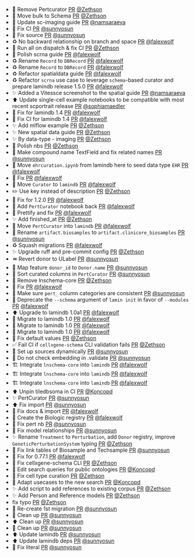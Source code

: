 - 🎨 Remove Pertcurator [PR](https://github.com/laminlabs/wetlab/pull/116) [@Zethson](https://github.com/Zethson)
- 🎨 Move bulk to Schema [PR](https://github.com/laminlabs/lamin-usecases/pull/200) [@Zethson](https://github.com/Zethson)
- 📝 Update sc-imaging guide [PR](https://github.com/laminlabs/lamin-usecases/pull/198) [@namsaraeva](https://github.com/namsaraeva)
- 💚 Fix CI [PR](https://github.com/laminlabs/lamin-usecases/pull/199) [@sunnyosun](https://github.com/sunnyosun)
- 💚 Fix source [PR](https://github.com/laminlabs/lamin-usecases/pull/197) [@sunnyosun](https://github.com/sunnyosun)
- ♻️ No backward relationship on branch and space [PR](https://github.com/laminlabs/wetlab/pull/115) [@falexwolf](https://github.com/falexwolf)
- 🎨 Run all on dispatch & fix CI [PR](https://github.com/laminlabs/lamin-usecases/pull/196) [@Zethson](https://github.com/Zethson)
- 💄 Polish scrna guide [PR](https://github.com/laminlabs/lamin-usecases/pull/194) [@falexwolf](https://github.com/falexwolf)
- ♻️ Rename `Record` to `DBRecord` [PR](https://github.com/laminlabs/wetlab/pull/113) [@falexwolf](https://github.com/falexwolf)
- ♻️ Rename `Record` to `DBRecord` [PR](https://github.com/laminlabs/clinicore/pull/20) [@falexwolf](https://github.com/falexwolf)
- ♻️ Refactor spatialdata guide [PR](https://github.com/laminlabs/lamin-usecases/pull/193) [@falexwolf](https://github.com/falexwolf)
- ♻️ Refactor `scrna` use case to leverage `schema`-based curator and prepare lamindb release 1.5.0 [PR](https://github.com/laminlabs/lamin-usecases/pull/191) [@falexwolf](https://github.com/falexwolf)
- ✨ Added a Vitessce screenshot to the spatial guide [PR](https://github.com/laminlabs/lamin-usecases/pull/192) [@namsaraeva](https://github.com/namsaraeva)
- ⬆️ Update single-cell example notebooks to be compatible with most recent scportrait release [PR](https://github.com/laminlabs/lamin-usecases/pull/190) [@sophiamaedler](https://github.com/sophiamaedler)
- 💚 Fix for lamindb 1.4 [PR](https://github.com/laminlabs/lamin-usecases/pull/189) [@falexwolf](https://github.com/falexwolf)
- 💚 Fix CI for lamindb 1.4 [PR](https://github.com/laminlabs/cellxgene-lamin/pull/123) [@falexwolf](https://github.com/falexwolf)
- ✨ Add mlflow example [PR](https://github.com/laminlabs/lamin-mlops/pull/24) [@Zethson](https://github.com/Zethson)
- ✨ New spatial data guide [PR](https://github.com/laminlabs/lamin-usecases/pull/181) [@Zethson](https://github.com/Zethson)
- ✨ By data-type - imaging [PR](https://github.com/laminlabs/lamin-usecases/pull/182) [@Zethson](https://github.com/Zethson)
- 🎨 Polish nbs [PR](https://github.com/laminlabs/lamin-mlops/pull/22) [@Zethson](https://github.com/Zethson)
- 🎨 Make compound name TextField and fix related names [PR](https://github.com/laminlabs/wetlab/pull/108) [@sunnyosun](https://github.com/sunnyosun)
- 🚚 Move `ehrcuration.ipynb` from lamindb here to seed data type `EHR` [PR](https://github.com/laminlabs/lamin-usecases/pull/188) [@falexwolf](https://github.com/falexwolf)
- 💚 Fix [PR](https://github.com/laminlabs/cellxgene-lamin/pull/122) [@falexwolf](https://github.com/falexwolf)
- 🚚 Move `Curator` to `lamindb` [PR](https://github.com/laminlabs/cellxgene-lamin/pull/120) [@falexwolf](https://github.com/falexwolf)
- ✏️ Use key instead of description [PR](https://github.com/laminlabs/nextflow-lamin/pull/47) [@Zethson](https://github.com/Zethson)
- 📝 Fix for 1.2.0 [PR](https://github.com/laminlabs/lamin-usecases/pull/185) [@falexwolf](https://github.com/falexwolf)
- 📝 Add `PertCurator` notebook back [PR](https://github.com/laminlabs/wetlab/pull/105) [@falexwolf](https://github.com/falexwolf)
- 💚 Prettify and fix [PR](https://github.com/laminlabs/lamin-mlops/pull/21) [@falexwolf](https://github.com/falexwolf)
- ✨ Add finished_at [PR](https://github.com/laminlabs/nextflow-lamin/pull/45) [@Zethson](https://github.com/Zethson)
- 🚚 Move `PertCurator` into `lamindb` [PR](https://github.com/laminlabs/wetlab/pull/103) [@falexwolf](https://github.com/falexwolf)
- 🚚 Rename `artifact.biosamples` to `artifact.clinicore_biosamples` [PR](https://github.com/laminlabs/clinicore/pull/18) [@sunnyosun](https://github.com/sunnyosun)
- ♻️ Squash migrations [PR](https://github.com/laminlabs/wetlab/pull/101) [@falexwolf](https://github.com/falexwolf)
- ✨ Upgrade ruff and pre-commit config [PR](https://github.com/laminlabs/lamin-usecases/pull/180) [@Zethson](https://github.com/Zethson)
- ⏪️ Revert donor to ULabel [PR](https://github.com/laminlabs/wetlab/pull/99) [@sunnyosun](https://github.com/sunnyosun)
- 💚 Map feature `donor_id` to `Donor.name` [PR](https://github.com/laminlabs/wetlab/pull/95) [@sunnyosun](https://github.com/sunnyosun)
- 🎨 Sort curated columns in `PertCurator` [PR](https://github.com/laminlabs/wetlab/pull/94) [@sunnyosun](https://github.com/sunnyosun)
- 🎨 Remove lnschema-core [PR](https://github.com/laminlabs/cellregistry/pull/5) [@Zethson](https://github.com/Zethson)
- 💚 Fix [PR](https://github.com/laminlabs/lamin-usecases/pull/179) [@falexwolf](https://github.com/falexwolf)
- 🎨 Make sure `pert_` column categories are consistent [PR](https://github.com/laminlabs/wetlab/pull/92) [@sunnyosun](https://github.com/sunnyosun)
- 🚚 Deprecate the `--schema` argument of `lamin init` in favor of `--modules` [PR](https://github.com/laminlabs/wetlab/pull/93) [@falexwolf](https://github.com/falexwolf)
- ⬆️ Upgrade to lamindb 1.0a1 [PR](https://github.com/laminlabs/lamin-usecases/pull/178) [@falexwolf](https://github.com/falexwolf)
- 🚚 Migrate to lamindb 1.0 [PR](https://github.com/laminlabs/clinicore/pull/17) [@falexwolf](https://github.com/falexwolf)
- 🚚 Migrate to lamindb 1.0 [PR](https://github.com/laminlabs/wetlab/pull/90) [@falexwolf](https://github.com/falexwolf)
- 🚚 Migrate to lamindb 1.0 [PR](https://github.com/laminlabs/ourprojects/pull/8) [@falexwolf](https://github.com/falexwolf)
- 🐛 Fix default values [PR](https://github.com/laminlabs/cellxgene-lamin/pull/119) [@Zethson](https://github.com/Zethson)
- ✅ Fail CI if `cellxgene-schema` CLI validation fails [PR](https://github.com/laminlabs/cellxgene-lamin/pull/111) [@Zethson](https://github.com/Zethson)
- 🎨 Set up sources dynamically [PR](https://github.com/laminlabs/wetlab/pull/91) [@sunnyosun](https://github.com/sunnyosun)
- 🎨 Do not check embedding in .validate [PR](https://github.com/laminlabs/cellxgene-lamin/pull/114) [@sunnyosun](https://github.com/sunnyosun)
- 🏗️ Integrate `lnschema-core` into `lamindb` [PR](https://github.com/laminlabs/ourprojects/pull/7) [@falexwolf](https://github.com/falexwolf)
- 🏗️ Integrate `lnschema-core` into `lamindb` [PR](https://github.com/laminlabs/clinicore/pull/16) [@falexwolf](https://github.com/falexwolf)
- 🏗️ Integrate `lnschema-core` into `lamindb` [PR](https://github.com/laminlabs/wetlab/pull/89) [@falexwolf](https://github.com/falexwolf)
- ⬆️ Unpin tiledbsoma in CI [PR](https://github.com/laminlabs/lamin-usecases/pull/177) [@Koncopd](https://github.com/Koncopd)
- ✨ PertCurator [PR](https://github.com/laminlabs/wetlab/pull/88) [@sunnyosun](https://github.com/sunnyosun)
- ⬆️ Fix import [PR](https://github.com/laminlabs/cellxgene-lamin/pull/112) [@sunnyosun](https://github.com/sunnyosun)
- 🐛 Fix docs & import [PR](https://github.com/laminlabs/wetlab/pull/87) [@falexwolf](https://github.com/falexwolf)
- 🍱 Create the Biologic registry [PR](https://github.com/laminlabs/wetlab/pull/86) [@falexwolf](https://github.com/falexwolf)
- 📝 Fix pert nb [PR](https://github.com/laminlabs/lamin-usecases/pull/176) [@sunnyosun](https://github.com/sunnyosun)
- 🎨 Fix model relationships [PR](https://github.com/laminlabs/wetlab/pull/83) [@sunnyosun](https://github.com/sunnyosun)
- ✨ Rename `Treatment` to `Perturbation`, add `Donor` registry, improve `GeneticPerturbationSystem` typing [PR](https://github.com/laminlabs/wetlab/pull/80) [@Zethson](https://github.com/Zethson)
- 🎨 Fix link tables of Biosample and Techsample [PR](https://github.com/laminlabs/wetlab/pull/81) [@sunnyosun](https://github.com/sunnyosun)
- 💚 Fix for 0.77.1 [PR](https://github.com/laminlabs/lamin-usecases/pull/174) [@falexwolf](https://github.com/falexwolf)
- 🎨 Fix cellxgene-schema CLI [PR](https://github.com/laminlabs/cellxgene-lamin/pull/110) [@Zethson](https://github.com/Zethson)
- 📝 Edit search queries for public ontologies [PR](https://github.com/laminlabs/lamin-usecases/pull/173) [@Koncopd](https://github.com/Koncopd)
- 🐛 Fix cell type curation [PR](https://github.com/laminlabs/lamin-usecases/pull/172) [@Zethson](https://github.com/Zethson)
- 📝 Adapt usecases to the new search [PR](https://github.com/laminlabs/lamin-usecases/pull/171) [@Koncopd](https://github.com/Koncopd)
- ✨ Add script to add references to existing corpus [PR](https://github.com/laminlabs/cellxgene-lamin/pull/108) [@Zethson](https://github.com/Zethson)
- ✨ Add Person and Reference models [PR](https://github.com/laminlabs/ourprojects/pull/5) [@Zethson](https://github.com/Zethson)
- fix typo [PR](https://github.com/laminlabs/cellregistry/pull/4) [@Zethson](https://github.com/Zethson)
- 🎨 Re-create 1st migration [PR](https://github.com/laminlabs/ourprojects/pull/4) [@sunnyosun](https://github.com/sunnyosun)
- 🎨 Clean up [PR](https://github.com/laminlabs/ourprojects/pull/3) [@sunnyosun](https://github.com/sunnyosun)
- ⬆️ Clean up [PR](https://github.com/laminlabs/cellregistry/pull/3) [@sunnyosun](https://github.com/sunnyosun)
- 🎨 Clean up [PR](https://github.com/laminlabs/clinicore/pull/15) [@sunnyosun](https://github.com/sunnyosun)
- ⬆️ Update lamindb [PR](https://github.com/laminlabs/findrefs/pull/4) [@sunnyosun](https://github.com/sunnyosun)
- ⬆️ Update lamindb deps [PR](https://github.com/laminlabs/wetlab/pull/76) [@sunnyosun](https://github.com/sunnyosun)
- 💚 Fix literal [PR](https://github.com/laminlabs/lamin-usecases/pull/170) [@sunnyosun](https://github.com/sunnyosun)
